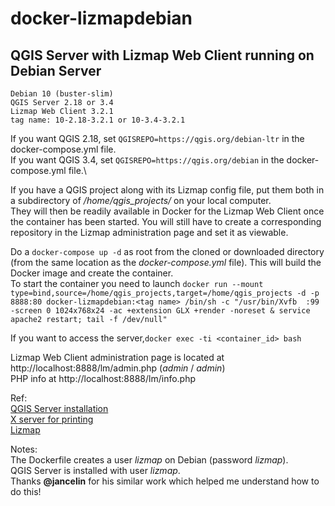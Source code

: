 # docker-lizmapdebian
## QGIS Server with Lizmap Web Client running on Debian Server

    Debian 10 (buster-slim)
    QGIS Server 2.18 or 3.4
    Lizmap Web Client 3.2.1
    tag name: 10-2.18-3.2.1 or 10-3.4-3.2.1 

If you want QGIS 2.18, set `QGISREPO=https://qgis.org/debian-ltr` in the docker-compose.yml file.\
If you want QGIS 3.4, set `QGISREPO=https://qgis.org/debian` in the docker-compose.yml file.\

If you have a QGIS project along with its Lizmap config file, put them both in a subdirectory of */home/qgis_projects/* on your local computer.\
They will then be readily available in Docker for the Lizmap Web Client once the container has been started. You will still have to create a corresponding repository in the Lizmap administration page and set it as viewable.

Do a `docker-compose up -d` as root from the cloned or downloaded directory (from the same location as the *docker-compose.yml* file).
This will build the Docker image and create the container.\
To start the container you need to launch 
`docker run --mount type=bind,source=/home/qgis_projects,target=/home/qgis_projects -d -p 8888:80 docker-lizmapdebian:<tag name> /bin/sh -c "/usr/bin/Xvfb  :99 -screen 0 1024x768x24 -ac +extension GLX +render -noreset & service apache2 restart; tail -f /dev/null"`

If you want to access the server,`docker exec -ti <container_id> bash` 

Lizmap Web Client administration page is located at http://localhost:8888/lm/admin.php (*admin* / *admin*)\
PHP info at http://localhost:8888/lm/info.php

Ref:\
[QGIS Server installation](https://docs.qgis.org/testing/en/docs/training_manual/qgis_server/install.html)\
[X server for printing](https://www.itopen.it/qgis-server-setup-notes/)\
[Lizmap](https://docs.3liz.com/en/index.html)

Notes:\
The Dockerfile creates a user *lizmap* on Debian (password *lizmap*).\
QGIS Server is installed with user *lizmap*.\
Thanks **@jancelin** for his similar work which helped me understand how to do this!
